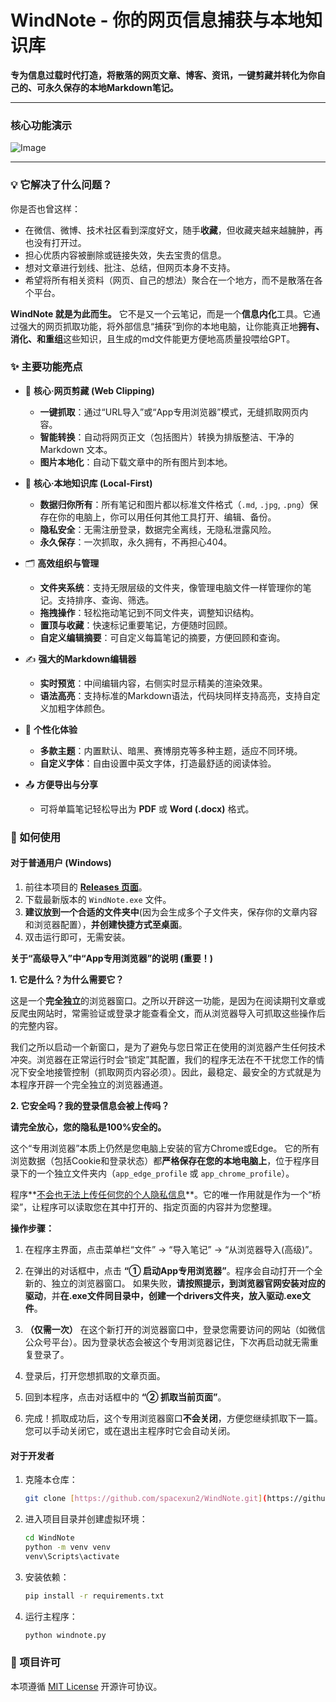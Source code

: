 #  WindNote - 你的网页信息捕获与本地知识库

**专为信息过载时代打造，将散落的网页文章、博客、资讯，一键剪藏并转化为你自己的、可永久保存的本地Markdown笔记。**

---

### 核心功能演示

![Image](https://github.com/user-attachments/assets/f44ded36-9841-4879-94f7-bb20de91f0e8)

---

### 💡 它解决了什么问题？

你是否也曾这样：

* 在微信、微博、技术社区看到深度好文，随手**收藏**，但收藏夹越来越臃肿，再也没有打开过。
* 担心优质内容被删除或链接失效，失去宝贵的信息。
* 想对文章进行划线、批注、总结，但网页本身不支持。
* 希望将所有相关资料（网页、自己的想法）聚合在一个地方，而不是散落在各个平台。

**WindNote 就是为此而生。** 它不是又一个云笔记，而是一个**信息内化**工具。它通过强大的网页抓取功能，将外部信息“捕获”到你的本地电脑，让你能真正地**拥有、消化、和重组**这些知识，且生成的md文件能更方便地高质量投喂给GPT。

### ✨ 主要功能亮点

* 🚀 **核心·网页剪藏 (Web Clipping)**
  * **一键抓取**：通过“URL导入”或“App专用浏览器”模式，无缝抓取网页内容。
  * **智能转换**：自动将网页正文（包括图片）转换为排版整洁、干净的 Markdown 文本。
  * **图片本地化**：自动下载文章中的所有图片到本地。

* 🧠 **核心·本地知识库 (Local-First)**
  * **数据归你所有**：所有笔记和图片都以标准文件格式（`.md`, `.jpg`, `.png`）保存在你的电脑上，你可以用任何其他工具打开、编辑、备份。
  * **隐私安全**：无需注册登录，数据完全离线，无隐私泄露风险。
  * **永久保存**：一次抓取，永久拥有，不再担心404。

* 🗂️ **高效组织与管理**
  * **文件夹系统**：支持无限层级的文件夹，像管理电脑文件一样管理你的笔记。支持排序、查询、筛选。
  * **拖拽操作**：轻松拖动笔记到不同文件夹，调整知识结构。
  * **置顶与收藏**：快速标记重要笔记，方便随时回顾。
  * **自定义编辑摘要**：可自定义每篇笔记的摘要，方便回顾和查询。

* ✍️ **强大的Markdown编辑器**
  * **实时预览**：中间编辑内容，右侧实时显示精美的渲染效果。
  * **语法高亮**：支持标准的Markdown语法，代码块同样支持高亮，支持自定义加粗字体颜色。

* 🎨 **个性化体验**
  * **多款主题**：内置默认、暗黑、赛博朋克等多种主题，适应不同环境。
  * **自定义字体**：自由设置中英文字体，打造最舒适的阅读体验。

* 📤 **方便导出与分享**
  * 可将单篇笔记轻松导出为 **PDF** 或 **Word (.docx)** 格式。

### 🚀 如何使用

#### 对于普通用户 (Windows)

1.  前往本项目的 **[Releases 页面](https://github.com/spacexun2/WindNote/releases)**。 
2.  下载最新版本的 `WindNote.exe` 文件。
3.  **建议放到一个合适的文件夹中**(因为会生成多个子文件夹，保存你的文章内容和浏览器配置），**并创建快捷方式至桌面**。
4.  双击运行即可，无需安装。



 **关于“高级导入”中“App专用浏览器”的说明 (重要！)** 

 **1. 它是什么？为什么需要它？** 

这是一个**完全独立**的浏览器窗口。之所以开辟这一功能，是因为在阅读期刊文章或反爬虫网站时，常需验证或登录才能查看全文，而从浏览器导入可抓取这些操作后的完整内容。

我们之所以启动一个新窗口，是为了避免与您日常正在使用的浏览器产生任何技术冲突。浏览器在正常运行时会“锁定”其配置，我们的程序无法在不干扰您工作的情况下安全地接管控制（抓取网页内容必须）。因此，最稳定、最安全的方式就是为本程序开辟一个完全独立的浏览器通道。 

**2. 它安全吗？我的登录信息会被上传吗？** 

**请完全放心，您的隐私是100%安全的。** 

这个“专用浏览器”本质上仍然是您电脑上安装的官方Chrome或Edge。 它的所有浏览数据（包括Cookie和登录状态）都**严格保存在您的本地电脑上**，位于程序目录下的一个独立文件夹内（`app_edge_profile` 或 `app_chrome_profile`）。 

程序**<u>不会也无法上传任何您的个人隐私信息</u>**。它的唯一作用就是作为一个“桥梁”，让程序可以读取您在其中打开的、指定页面的内容并为您整理。

 **操作步骤：** 

1.  在程序主界面，点击菜单栏“文件” -> “导入笔记” -> “从浏览器导入(高级)”。 

2. 在弹出的对话框中，点击 **“① 启动App专用浏览器”**。程序会自动打开一个全新的、独立的浏览器窗口。 如果失败，**请按照提示，到浏览器官网安装对应的驱动**，并**在.exe文件同目录中，创建一个drivers文件夹，放入驱动.exe文件**。
3. **（仅需一次）** 在这个新打开的浏览器窗口中，登录您需要访问的网站（如微信公众号平台）。因为登录状态会被这个专用浏览器记住，下次再启动就无需重复登录了。
4. 登录后，打开您想抓取的文章页面。 
5. 回到本程序，点击对话框中的 **“② 抓取当前页面”**。 
6. 完成！抓取成功后，这个专用浏览器窗口**不会关闭**，方便您继续抓取下一篇。您可以手动关闭它，或在退出主程序时它会自动关闭。

#### 对于开发者

1. 克隆本仓库：

   ```bash
   git clone [https://github.com/spacexun2/WindNote.git](https://github.com/spacexun2/WindNote.git)
   ```

2. 进入项目目录并创建虚拟环境：

   ```bash
   cd WindNote
   python -m venv venv
   venv\Scripts\activate
   ```

3. 安装依赖：

   ```bash
   pip install -r requirements.txt
   ```

4. 运行主程序：

   ```bash
   python windnote.py
   ```

### 📄 项目许可

本项遵循 [MIT License](LICENSE) 开源许可协议。
